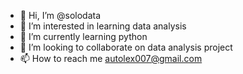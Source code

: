 - 👋 Hi, I’m @solodata
- 👀 I’m interested in learning data analysis
- 🌱 I’m currently learning python
- 💞️ I’m looking to collaborate on data analysis project
- 📫 How to reach me autolex007@gmail.com

<!---
solodata/solodata is a ✨ special ✨ repository because its `README.md` (this file) appears on your GitHub profile.
You can click the Preview link to take a look at your changes.
--->
